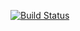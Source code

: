 [![Build Status](https://travis-ci.com/mrFixener/Publishing.svg?branch=master)](https://travis-ci.com/mrFixener/Publishing)
